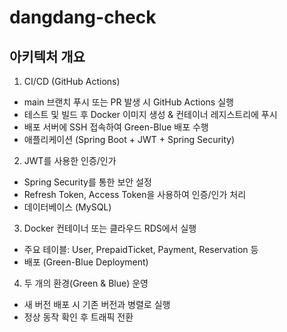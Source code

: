 # dangdang-check
## 아키텍처 개요

1. CI/CD (GitHub Actions)
- main 브랜치 푸시 또는 PR 발생 시 GitHub Actions 실행
- 테스트 및 빌드 후 Docker 이미지 생성 & 컨테이너 레지스트리에 푸시
- 배포 서버에 SSH 접속하여 Green-Blue 배포 수행
- 애플리케이션 (Spring Boot + JWT + Spring Security)

2. JWT를 사용한 인증/인가
- Spring Security를 통한 보안 설정
- Refresh Token, Access Token을 사용하여 인증/인가 처리
- 데이터베이스 (MySQL)

3. Docker 컨테이너 또는 클라우드 RDS에서 실행
- 주요 테이블: User, PrepaidTicket, Payment, Reservation 등
- 배포 (Green-Blue Deployment)

4. 두 개의 환경(Green & Blue) 운영
- 새 버전 배포 시 기존 버전과 병렬로 실행
- 정상 동작 확인 후 트래픽 전환  
